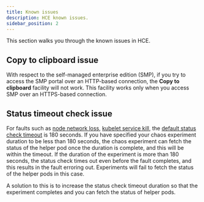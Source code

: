 ```yaml
---
title: Known issues
description: HCE known issues.
sidebar_position: 2
--- 
```


This section walks you through the known issues in HCE.

## Copy to clipboard issue

With respect to the self-managed enterprise edition (SMP), if you try to access the SMP portal over an HTTP-based connection, the **Copy to clipboard** facility will not work. This facility works only when you access SMP over an HTTPS-based connection.

## Status timeout check issue

For faults such as [node network loss](/docs/chaos-engineering/technical-reference/chaos-faults/kubernetes/node/node-network-loss), [kubelet service kill](/docs/chaos-engineering/technical-reference/chaos-faults/kubernetes/node/kubelet-service-kill), the [default status check timeout](/docs/chaos-engineering/technical-reference/configurations/chaos-engine/#experiment-status-check-timeout) is 180 seconds. If you have specified your chaos experiment duration to be less than 180 seconds, the chaos experiment can fetch the status of the helper pod once the duration is complete, and this will be within the timeout. If the duration of the experiment is more than 180 seconds, the status check times out even before the fault completes, and this results in the fault erroring out. Experiments will fail to fetch the status of the helper pods in this case. 

A solution to this is to increase the status check timeout duration so that the experiment completes and you can fetch the status of helper pods. 
 

